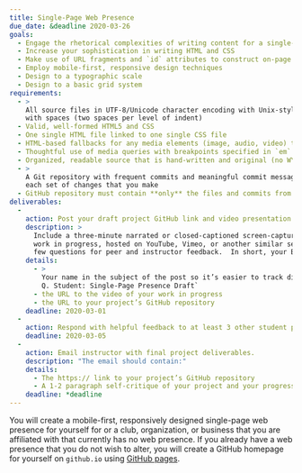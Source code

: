 ```yaml
---
title: Single-Page Web Presence
due_date: &deadline 2020-03-26
goals:
  - Engage the rhetorical complexities of writing content for a single-page presence
  - Increase your sophistication in writing HTML and CSS
  - Make use of URL fragments and `id` attributes to construct on-page navigation
  - Employ mobile-first, responsive design techniques
  - Design to a typographic scale
  - Design to a basic grid system
requirements:
  - >
    All source files in UTF-8/Unicode character encoding with Unix-style line endings (LF), entabbed
    with spaces (two spaces per level of indent)
  - Valid, well-formed HTML5 and CSS
  - One single HTML file linked to one single CSS file
  - HTML-based fallbacks for any media elements (image, audio, video) that you include
  - Thoughtful use of media queries with breakpoints specified in `em` units
  - Organized, readable source that is hand-written and original (no WYSIWYGs or code generators)
  - >
    A Git repository with frequent commits and meaningful commit messages that accurately reflect
    each set of changes that you make
  - GitHub repository must contain **only** the files and commits from this project
deliverables:
  -
    action: Post your draft project GitHub link and video presentation to Basecamp.
    description: >
      Include a three-minute narrated or closed-captioned screen-capture video presentation of your
      work in progress, hosted on YouTube, Vimeo, or another similar service. List in your post a
      few questions for peer and instructor feedback.  In short, your Basecamp post should include:
    details:
      - >
        Your name in the subject of the post so it’s easier to track discussions; for example, `Jane
        Q. Student: Single-Page Presence Draft`
      - the URL to the video of your work in progress
      - the URL to your project’s GitHub repository
    deadline: 2020-03-01
  -
    action: Respond with helpful feedback to at least 3 other student projects on Basecamp.
    deadline: 2020-03-05
  -
    action: Email instructor with final project deliverables.
    description: "The email should contain:"
    details:
      - The https:// link to your project’s GitHub repository
      - A 1-2 paragraph self-critique of your project and your progress in class so far
    deadline: *deadline
---
```


You will create a mobile-first, responsively designed single-page web presence for yourself for or a
club, organization, or business that you are affiliated with that currently has no web presence. If
you already have a web presence that you do not wish to alter, you will create a GitHub homepage for
yourself on `github.io` using [GitHub pages](https://pages.github.com/).
